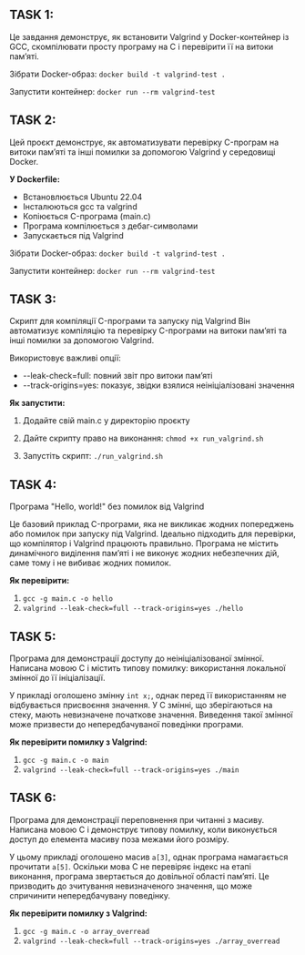 ## TASK 1:

Це завдання демонструє, як встановити Valgrind у Docker-контейнер із GCC, скомпілювати просту програму на C і перевірити її на витоки пам’яті.

Зібрати Docker-образ:
`docker build -t valgrind-test .`

Запустити контейнер:
`docker run --rm valgrind-test`

## TASK 2:

Цей проєкт демонструє, як автоматизувати перевірку C-програм на витоки пам’яті та інші помилки за допомогою Valgrind у середовищі Docker.

**У Dockerfile:**
- Встановлюється Ubuntu 22.04
- Інсталюються gcc та valgrind
- Копіюється C-програма (main.c)
- Програма компілюється з дебаг-символами
- Запускається під Valgrind

Зібрати Docker-образ:
`docker build -t valgrind-test .`

Запустити контейнер:
`docker run --rm valgrind-test`

## TASK 3:

Скрипт для компіляції C-програми та запуску під Valgrind
Він автоматизує компіляцію та перевірку C-програми на витоки пам’яті та інші помилки за допомогою Valgrind.

Використовує важливі опції:
- --leak-check=full: повний звіт про витоки пам’яті
- --track-origins=yes: показує, звідки взялися неініціалізовані значення

**Як запустити:**

1. Додайте свій main.c у директорію проєкту

2. Дайте скрипту право на виконання:
`chmod +x run_valgrind.sh`

3. Запустіть скрипт:
`./run_valgrind.sh`

## TASK 4:

Програма "Hello, world!" без помилок від Valgrind

Це базовий приклад C-програми, яка не викликає жодних попереджень або помилок при запуску під Valgrind. Ідеально підходить для перевірки, що компілятор і Valgrind працюють правильно. Програма не містить динамічного виділення пам’яті і не виконує жодних небезпечних дій, саме тому і не вибиває жодних помилок.

**Як перевірити:**
1. `gcc -g main.c -o hello`
2. `valgrind --leak-check=full --track-origins=yes ./hello`

## TASK 5:

Програма для демонстрації доступу до неініціалізованої змінної.  
Написана мовою C і містить типову помилку: використання локальної змінної до її ініціалізації.

У прикладі оголошено змінну `int x;`, однак перед її використанням не відбувається присвоєння значення. У C змінні, що зберігаються на стеку, мають невизначене початкове значення. Виведення такої змінної може призвести до непередбачуваної поведінки програми.

**Як перевірити помилку з Valgrind:**
1. `gcc -g main.c -o main`
2. `valgrind --leak-check=full --track-origins=yes ./main`

## TASK 6:

Програма для демонстрації переповнення при читанні з масиву.  
Написана мовою C і демонструє типову помилку, коли виконується доступ до елемента масиву поза межами його розміру.

У цьому прикладі оголошено масив `a[3]`, однак програма намагається прочитати `a[5]`. Оскільки мова C не перевіряє індекс на етапі виконання, програма звертається до довільної області пам’яті. Це призводить до зчитування невизначеного значення, що може спричинити непередбачувану поведінку.

**Як перевірити помилку з Valgrind:**

1. `gcc -g main.c -o array_overread`
2. `valgrind --leak-check=full --track-origins=yes ./array_overread`

